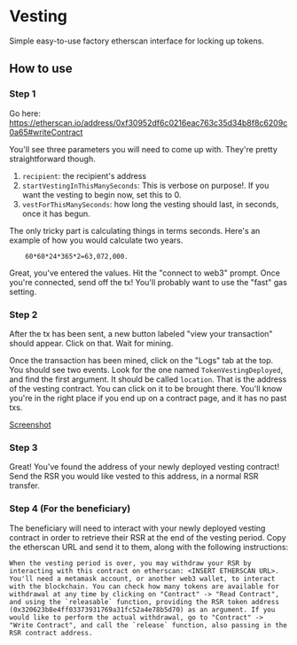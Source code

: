 # Vesting

Simple easy-to-use factory etherscan interface for locking up tokens.

## How to use

### Step 1

Go here: https://etherscan.io/address/0xf30952df6c0216eac763c35d34b8f8c6209c0a65#writeContract

You'll see three parameters you will need to come up with. They're pretty straightforward though.

1. `recipient`: the recipient's address
2. `startVestingInThisManySeconds`: This is verbose on purpose!. If you want the vesting to begin now, set this to 0.
3. `vestForThisManySeconds`: how long the vesting should last, in seconds, once it has begun.

The only tricky part is calculating things in terms seconds. Here's an example of how you would calculate two years.

```
    60*60*24*365*2=63,072,000.
```

Great, you've entered the values. Hit the "connect to web3" prompt. Once you're connected, send off the tx! You'll probably want to use the "fast" gas setting.

### Step 2

After the tx has been sent, a new button labeled "view your transaction" should appear. Click on that. Wait for mining.

Once the transaction has been mined, click on the "Logs" tab at the top. You should see two events. Look for the one named `TokenVestingDeployed`, and find the first argument. It should be called `location`. That is the address of the vesting contract. You can click on it to be brought there. You'll know you're in the right place if you end up on a contract page, and it has no past txs.

[Screenshot](deployed_contract.png)

### Step 3

Great! You've found the address of your newly deployed vesting contract!
Send the RSR you would like vested to this address, in a normal RSR transfer.

### Step 4 (For the beneficiary)

The beneficiary will need to interact with your newly deployed vesting contract in order to retrieve their RSR at the end of the vesting period. Copy the etherscan URL and send it to them, along with the following instructions:

```
When the vesting period is over, you may withdraw your RSR by interacting with this contract on etherscan: <INSERT ETHERSCAN URL>. You'll need a metamask account, or another web3 wallet, to interact with the blockchain. You can check how many tokens are available for withdrawal at any time by clicking on "Contract" -> "Read Contract", and using the `releasable` function, providing the RSR token address (0x320623b8e4ff03373931769a31fc52a4e78b5d70) as an argument. If you would like to perform the actual withdrawal, go to "Contract" -> "Write Contract", and call the `release` function, also passing in the RSR contract address.
```
